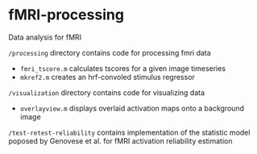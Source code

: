 # fMRI-processing
Data analysis for fMRI

`/processing` directory contains code for processing fmri data
- `fmri_tscore.m` calculates tscores for a given image timeseries
- `mkref2.m` creates an hrf-convoled stimulus regressor

`/visualization` directory contains code for visualizing data
- `overlayview.m` displays overlaid activation maps onto a background image

`/test-retest-reliability` contains implementation of the statistic model poposed by Genovese et al. for fMRI activation reliability estimation
